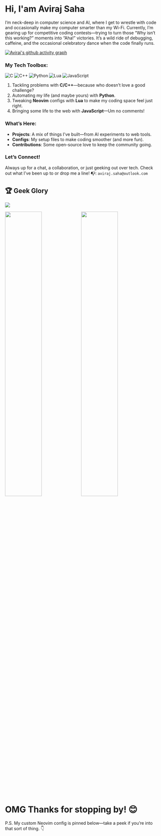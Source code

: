 
# Hi, I'am Aviraj Saha
I’m neck-deep in computer science and AI, where I get to wrestle with code and occasionally make my computer smarter than my Wi-Fi. Currently, I’m gearing up for competitive coding contests—trying to turn those “Why isn’t this working?” moments into “Aha!” victories. It’s a wild ride of debugging, caffeine, and the occasional celebratory dance when the code finally runs.

[![Aviraj's github activity graph](https://github-readme-activity-graph.vercel.app/graph?username=avirsaha&theme=github-compact&days=10&area=true)](https://github.com/avirsaha)

### My Tech Toolbox:
![C](https://img.shields.io/badge/c-%2300599C.svg?style=for-the-badge&logo=c&logoColor=white) ![C++](https://img.shields.io/badge/c++-%2300599C.svg?style=for-the-badge&logo=c%2B%2B&logoColor=white) ![Python](https://img.shields.io/badge/python-3670A0?style=for-the-badge&logo=python&logoColor=ffdd54) ![Lua](https://img.shields.io/badge/lua-%232C2D72.svg?style=for-the-badge&logo=lua&logoColor=white) ![JavaScript](https://img.shields.io/badge/javascript-%23323330.svg?style=for-the-badge&logo=javascript&logoColor=%23F7DF1E)

1. Tackling problems with **C/C++**—because who doesn’t love a good challenge?
2. Automating my life (and maybe yours) with **Python**.
3. Tweaking **Neovim** configs with **Lua** to make my coding space feel just right.
4. Bringing some life to the web with **JavaScript**—Um no comments!

### What’s Here:

- **Projects**: A mix of things I’ve built—from AI experiments to web tools.
- **Configs**: My setup files to make coding smoother (and more fun).
- **Contributions**: Some open-source love to keep the community going.

### Let’s Connect!

Always up for a chat, a collaboration, or just geeking out over tech. Check out what I’ve been up to or drop me a line!
📭: `aviraj.saha@outlook.com`



## 🏆 Geek Glory

![](https://github-trophies.vercel.app/?username=avirsaha&theme=radical&no-frame=false&no-bg=false&margin-w=4)

<p>
  <img src="https://github-readme-streak-stats.herokuapp.com/?user=avirsaha&theme=dark&hide_border=true" width="49%" />
  <img src="https://github-readme-stats.vercel.app/api/top-langs/?username=avirsaha&theme=dark&hide_border=true&include_all_commits=false&count_private=true&layout=compact" width="49%" />
</p>

# OMG Thanks for stopping by! 😊  
P.S. My custom Neovim config is pinned below—take a peek if you’re into that sort of thing. 👇
